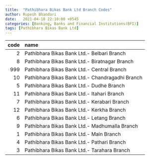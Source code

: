 ```yaml
---
title:  "Pathibhara Bikas Bank Ltd Branch Codes"
author: Rupesh Bhandari
date:   2021-04-18 22:10:00 +0545
categories: [Banking, Banks and Financial Institutions(BFI)]
tags: [Pathibhara Bikas Bank Ltd]
---
```


|   code | name                                            |
|-------:|:------------------------------------------------|
|      2 | Pathibhara Bikas Bank Ltd.- Belbari Branch      |
|      8 | Pathibhara Bikas Bank Ltd.- Biratnagar Branch   |
|    999 | Pathibhara Bikas Bank Ltd.- Central Branch      |
|     10 | Pathibhara Bikas Bank Ltd.- Chandragadhi Branch |
|      5 | Pathibhara Bikas Bank Ltd.- Dudhe Branch        |
|     11 | Pathibhara Bikas Bank Ltd.- Itahari Branch      |
|      7 | Pathibhara Bikas Bank Ltd.- Kerabari Branch     |
|     12 | Pathibhara Bikas Bank Ltd.- Kerkha Branch       |
|      6 | Pathibhara Bikas Bank Ltd.- Letang Branch       |
|      9 | Pathibhara Bikas Bank Ltd.- Madhumalla Branch   |
|      1 | Pathibhara Bikas Bank Ltd.- Main Branch         |
|      4 | Pathibhara Bikas Bank Ltd.- Pathari Branch      |
|      3 | Pathibhara Bikas Bank Ltd.- Tarahara Branch     |